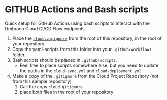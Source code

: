 # GITHUB Actions and Bash scripts
Quick setup for GitHub Actions using bash scripts to interact with the Umbraco Cloud CI/CD Flow endpoints.

1. Place the [`cloud.zipignore`](../../cloud.zipignore) from the root of this repository, in the root of your repository.
2. Copy the yaml-scripts from this folder into your `.github/workflows` folder.
3. Bash scripts should be placed in `.github/scripts`.
    - Feel free to place scripts somewhere else, but you need to update the paths in the `cloud-sync.yml` and `cloud-deployment.yml`
4. Make a copy of the `.gitignore` from the Cloud Project Repository (not from this sample repository)
    1. Call the copy `cloud.gitignore`
    2. place both files in the root of your repository

